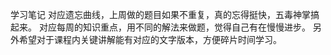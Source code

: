 学习笔记
对应遗忘曲线，上周做的题目如果不重复，真的忘得挺快，五毒神掌搞起来。
对应每周的知识重点，用不同的解法来做题，觉得自己有在慢慢进步。
另外希望对于课程内关键讲解能有对应的文字版本，方便碎片时间学习。
